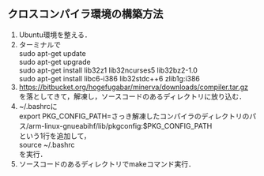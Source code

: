 ## クロスコンパイラ環境の構築方法 ##
1. Ubuntu環境を整える．
2. ターミナルで  
sudo apt-get update  
sudo apt-get upgrade  
sudo apt-get install lib32z1 lib32ncurses5 lib32bz2-1.0  
sudo apt-get install libc6-i386 lib32stdc++6 zlib1g:i386  
3. https://bitbucket.org/hogefugabar/minerva/downloads/compiler.tar.gz  
を落としてきて，解凍し，ソースコードのあるディレクトリに放り込む．  
4. ~/.bashrcに  
export PKG_CONFIG_PATH=さっき解凍したコンパイラのディレクトリのパス/arm-linux-gnueabihf/lib/pkgconfig:$PKG_CONFIG_PATH  
という1行を追加して，  
source ~/.bashrc  
を実行．
5. ソースコードのあるディレクトリでmakeコマンド実行．
